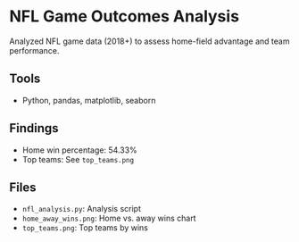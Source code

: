 # NFL Game Outcomes Analysis
Analyzed NFL game data (2018+) to assess home-field advantage and team performance.

## Tools
- Python, pandas, matplotlib, seaborn

## Findings
- Home win percentage: 54.33%
- Top teams: See `top_teams.png`

## Files
- `nfl_analysis.py`: Analysis script
- `home_away_wins.png`: Home vs. away wins chart
- `top_teams.png`: Top teams by wins